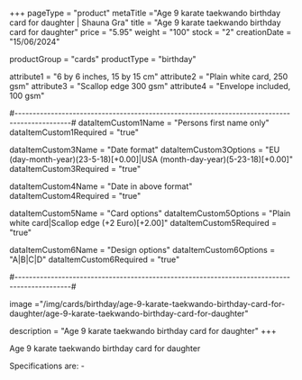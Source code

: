 +++
pageType = "product"
metaTitle ="Age 9 karate taekwando birthday card for daughter | Shauna Gra"
title = "Age 9 karate taekwando birthday card for daughter"
price = "5.95"
weight = "100"
stock = "2"
creationDate = "15/06/2024"

productGroup = "cards"
productType = "birthday"

attribute1 = "6 by 6 inches, 15 by 15 cm" 
attribute2 = "Plain white card, 250 gsm"
attribute3 = "Scallop edge 300 gsm"
attribute4 = "Envelope included, 100 gsm"

#---------------------------------------------------------------------------------------------#
dataItemCustom1Name = "Persons first name only"
dataItemCustom1Required = "true"

dataItemCustom3Name = "Date format"
dataItemCustom3Options = "EU (day-month-year)(23-5-18)[+0.00]|USA (month-day-year)(5-23-18)[+0.00]"
dataItemCustom3Required = "true"

dataItemCustom4Name = "Date in above format"
dataItemCustom4Required = "true"

dataItemCustom5Name = "Card options"
dataItemCustom5Options = "Plain white card|Scallop edge (+2 Euro)[+2.00]"
dataItemCustom5Required = "true"

dataItemCustom6Name = "Design options"
dataItemCustom6Options = "A|B|C|D"
dataItemCustom6Required = "true"

#---------------------------------------------------------------------------------------------#

image ="/img/cards/birthday/age-9-karate-taekwando-birthday-card-for-daughter/age-9-karate-taekwando-birthday-card-for-daughter"

description = "Age 9 karate taekwando birthday card for daughter"
+++

Age 9 karate taekwando birthday card for daughter

Specifications are: -
